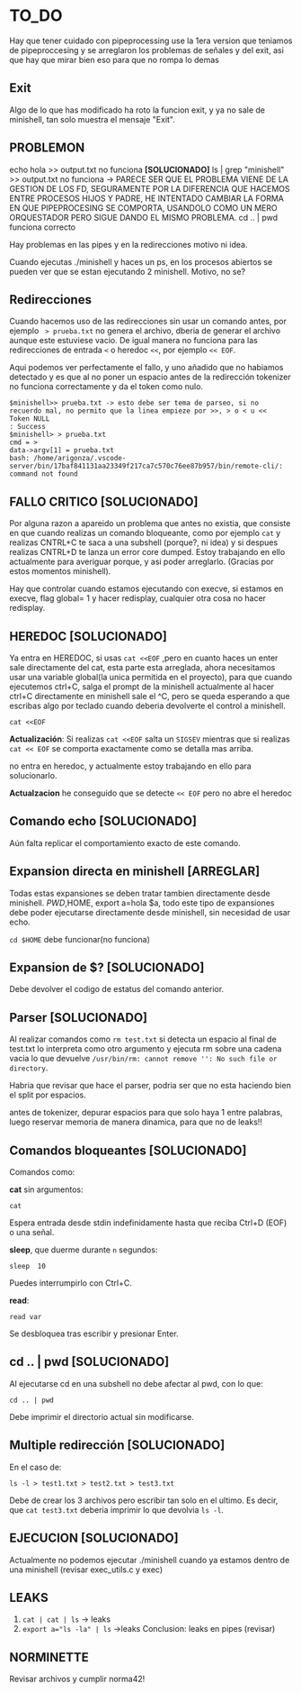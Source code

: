 # TO_DO

Hay que tener cuidado con pipeprocessing use la 1era version que teniamos de pipeproccesing y se arreglaron los problemas de señales y del exit, asi que hay que mirar bien eso para que no rompa lo demas

## Exit

Algo de lo que has modificado ha roto la funcion exit, y ya no sale de minishell, tan solo muestra el mensaje "Exit".

## PROBLEMON

echo hola >> output.txt no funciona **[SOLUCIONADO]**
ls | grep "minishell" >> output.txt no funciona -> PARECE SER QUE EL PROBLEMA VIENE DE LA GESTION DE LOS FD, SEGURAMENTE POR LA DIFERENCIA QUE HACEMOS ENTRE PROCESOS HIJOS Y PADRE, HE INTENTADO CAMBIAR LA FORMA EN QUE PIPEPROCESING SE COMPORTA, USANDOLO COMO UN MERO ORQUESTADOR PERO SIGUE DANDO EL MISMO PROBLEMA.
cd .. | pwd funciona correcto

Hay problemas en las pipes y en la redirecciones motivo ni idea.

Cuando ejecutas ./minishell y haces un ps, en los procesos abiertos se pueden ver que se estan ejecutando 2 minishell. Motivo, no se?

## Redirecciones

Cuando hacemos uso de las redirecciones sin usar un comando antes, por ejemplo ` > prueba.txt` no genera el archivo, dberia de generar el archivo aunque este estuviese vacio.
De igual manera no funciona para las redirecciones de entrada `<` o heredoc `<<`, por ejemplo `<< EOF`.

Aqui podemos ver perfectamente el fallo, y uno añadido que no habiamos detectado y es que al no poner un espacio antes de la redirección tokenizer no funciona correctamente y da el token como nulo.

````
$minishell>> prueba.txt -> esto debe ser tema de parseo, si no recuerdo mal, no permito que la linea empieze por >>, > o < u <<
Token NULL
: Success
$minishell> > prueba.txt
cmd = >
data->argv[1] = prueba.txt
bash: /home/arigonza/.vscode-server/bin/17baf841131aa23349f217ca7c570c76ee87b957/bin/remote-cli/: command not found
````

## FALLO CRITICO **[SOLUCIONADO]**

Por alguna razon a apareido un problema que antes no existia, que consiste en que cuando realizas un comando bloqueante, como por ejemplo `cat` y realizas CNTRL+C te saca a una subshell (porque?, ni idea) y si despues realizas CNTRL+D te lanza un error core dumped. Estoy trabajando en ello actualmente para averiguar porque, y asi poder arreglarlo. (Gracias por estos momentos minishell).

Hay que controlar cuando estamos ejecutando con execve, si estamos en execve, flag global= 1 y hacer redisplay, cualquier otra cosa no hacer redisplay.

## HEREDOC **[SOLUCIONADO]**

Ya entra en HEREDOC, si usas `cat <<EOF` ,pero en cuanto haces un enter sale directamente del cat, esta parte esta arreglada, ahora necesitamos usar una variable global(la unica permitida en el proyecto), para que cuando ejecutemos ctrl+C, salga el prompt de la minishell actualmente al hacer ctrl+C directamente en minishell sale el ^C, pero se queda esperando a que escribas algo por teclado cuando deberia devolverte el control a minishell.

`cat <<EOF`

**Actualización**: Si realizas `cat <<EOF` salta un `SIGSEV` mientras que si realizas `cat << EOF` se comporta exactamente como se detalla mas arriba.

no entra en heredoc, y actualmente estoy trabajando en ello para solucionarlo.

**Actualzacion** he conseguido que se detecte `<< EOF` pero no abre el heredoc

## Comando echo **[SOLUCIONADO]**

Aún falta replicar el comportamiento exacto de este comando.

## Expansion directa en minishell **[ARREGLAR]**

Todas estas expansiones se deben tratar tambien directamente desde minishell.
$PWD,$HOME, export a=hola $a, todo este tipo de expansiones debe poder ejecutarse
directamente desde minishell, sin necesidad de usar echo.

`cd $HOME` debe funcionar(no funciona)

## Expansion de $? **[SOLUCIONADO]**

Debe devolver el codigo de estatus del comando anterior.

## Parser **[SOLUCIONADO]**

Al realizar comandos como `rm test.txt` si detecta un espacio al final de test.txt lo interpreta como otro argumento y ejecuta rm sobre una cadena vacia lo que devuelve `/usr/bin/rm: cannot remove '': No such file or directory`.

Habria que revisar que hace el parser, podria ser que no esta haciendo bien el split por espacios.

antes de tokenizer, depurar espacios para que solo haya 1 entre palabras, luego reservar memoria de manera dinamica, para que no de leaks!!

## Comandos bloqueantes **[SOLUCIONADO]**

Comandos como:

**cat** sin argumentos:

`cat`

Espera entrada desde stdin indefinidamente hasta que reciba Ctrl+D (EOF) o una señal.

**sleep**, que duerme durante `n` segundos:

`sleep  10`

Puedes interrumpirlo con Ctrl+C.

**read**:

`read var`

Se desbloquea tras escribir y presionar Enter.

## cd .. | pwd **[SOLUCIONADO]**

Al ejecutarse cd en una subshell no debe afectar al pwd, con lo que:

`cd .. | pwd`

Debe imprimir el directorio actual sin modificarse.

## Multiple redirección **[SOLUCIONADO]**

En el caso de:

`ls -l > test1.txt > test2.txt > test3.txt`

Debe de crear los 3 archivos pero escribir tan solo en el ultimo.
Es decir, que `cat test3.txt` deberia imprimir lo que devolvia `ls -l`.

## EJECUCION **[SOLUCIONADO]**

Actualmente no podemos ejecutar ./minishell cuando ya estamos dentro de una minishell
(revisar exec_utils.c y exec)

## LEAKS

1. `cat | cat | ls` -> leaks
2. `export a="ls -la" | ls` ->leaks
Conclusion: leaks en pipes (revisar)

## NORMINETTE

Revisar archivos y cumplir norma42!